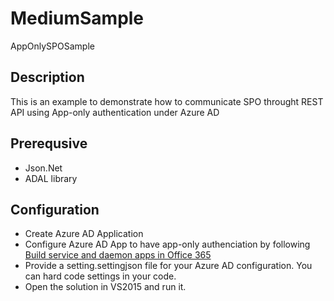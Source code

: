 # MediumSample
AppOnlySPOSample

## Description ##
This is an example to demonstrate how to communicate SPO throught REST API using App-only authentication under Azure AD

## Prerequsive ##
* Json.Net
* ADAL library

## Configuration ##
* Create Azure AD Application
* Configure Azure AD App to have app-only authenciation by following [Build service and daemon apps in Office 365](https://msdn.microsoft.com/en-us/office/office365/howto/building-service-apps-in-office-365 "Build service and daemon apps in Office 365")
* Provide a setting.settingjson file for your Azure AD configuration. You can hard code settings in your code.
* Open the solution in VS2015 and run it. 
